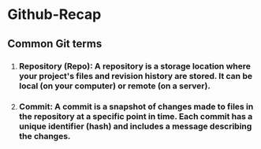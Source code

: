 # Github-Recap

## Common Git terms

1. ### Repository (Repo): A repository is a storage location where your project's files and revision history are stored. It can be local (on your computer) or remote (on a server).

2. ### Commit: A commit is a snapshot of changes made to files in the repository at a specific point in time. Each commit has a unique identifier (hash) and includes a message describing the changes.
